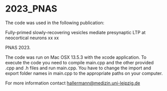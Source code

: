 # 2023_PNAS
The code was used in the following publication:

Fully-primed slowly-recovering vesicles mediate presynaptic LTP at neocortical neurons
xx
xx


PNAS 2023.

The code was run on Mac OSX 13.5.3 with the xcode application. To execute the code you need to compile main.cpp and the other provided .cpp and .h files and run main.cpp. You have to change the import and export folder names in main.cpp to the appropriate paths on your computer.

For more information contact hallermann@medizin.uni-leipzig.de
